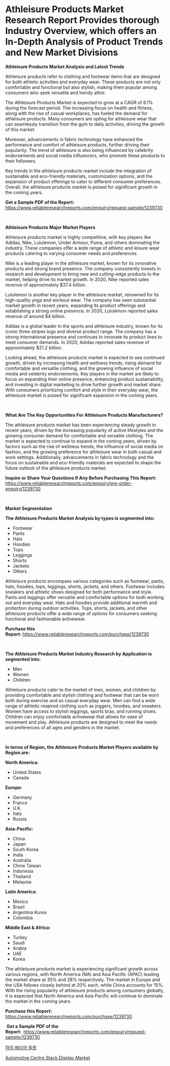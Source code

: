 <p><h1>Athleisure Products Market Research Report Provides thorough Industry Overview, which offers an In-Depth Analysis of Product Trends and New Market Divisions</h1></p><p><strong>Athleisure Products Market Analysis and Latest Trends</strong></p>
<p><p>Athleisure products refer to clothing and footwear items that are designed for both athletic activities and everyday wear. These products are not only comfortable and functional but also stylish, making them popular among consumers who seek versatile and trendy attire.</p><p>The Athleisure Products Market is expected to grow at a CAGR of 8.1% during the forecast period. The increasing focus on health and fitness, along with the rise of casual workplaces, has fueled the demand for athleisure products. Many consumers are opting for athleisure wear that can seamlessly transition from the gym to daily activities, driving the growth of this market.</p><p>Moreover, advancements in fabric technology have enhanced the performance and comfort of athleisure products, further driving their popularity. The trend of athleisure is also being influenced by celebrity endorsements and social media influencers, who promote these products to their followers.</p><p>Key trends in the athleisure products market include the integration of sustainable and eco-friendly materials, customization options, and the expansion of product offerings to cater to different consumer preferences. Overall, the athleisure products market is poised for significant growth in the coming years.</p></p>
<p><strong>Get a Sample PDF of the Report:&nbsp;</strong> <a href="https://www.reliableresearchreports.com/enquiry/request-sample/1239730">https://www.reliableresearchreports.com/enquiry/request-sample/1239730</a></p>
<p>&nbsp;</p>
<p><strong>Athleisure Products Major Market Players</strong></p>
<p><p>Athleisure products market is highly competitive, with key players like Adidas, Nike, Lululemon, Under Armour, Puma, and others dominating the industry. These companies offer a wide range of athletic and leisure wear products catering to varying consumer needs and preferences.</p><p>Nike is a leading player in the athleisure market, known for its innovative products and strong brand presence. The company consistently invests in research and development to bring new and cutting-edge products to the market, helping drive its market growth. In 2020, Nike reported sales revenue of approximately $37.4 billion.</p><p>Lululemon is another key player in the athleisure market, renowned for its high-quality yoga and workout wear. The company has seen substantial market growth in recent years, expanding its product offerings and establishing a strong online presence. In 2020, Lululemon reported sales revenue of around $4 billion.</p><p>Adidas is a global leader in the sports and athleisure industry, known for its iconic three stripes logo and diverse product range. The company has a strong international presence and continues to innovate its product lines to meet consumer demands. In 2020, Adidas reported sales revenue of approximately $21.2 billion.</p><p>Looking ahead, the athleisure products market is expected to see continued growth, driven by increasing health and wellness trends, rising demand for comfortable and versatile clothing, and the growing influence of social media and celebrity endorsements. Key players in the market are likely to focus on expanding their online presence, enhancing product sustainability, and investing in digital marketing to drive further growth and market share. With consumers prioritizing comfort and style in their everyday wear, the athleisure market is poised for significant expansion in the coming years.</p></p>
<p>&nbsp;</p>
<p><strong>What Are The Key Opportunities For Athleisure Products Manufacturers?</strong></p>
<p><p>The athleisure products market has been experiencing steady growth in recent years, driven by the increasing popularity of active lifestyles and the growing consumer demand for comfortable and versatile clothing. The market is expected to continue to expand in the coming years, driven by factors such as the rise of wellness trends, the influence of social media on fashion, and the growing preference for athleisure wear in both casual and work settings. Additionally, advancements in fabric technology and the focus on sustainable and eco-friendly materials are expected to shape the future outlook of the athleisure products market.</p></p>
<p><strong>Inquire or Share Your Questions If Any Before Purchasing This Report:</strong> <a href="https://www.reliableresearchreports.com/enquiry/pre-order-enquiry/1239730">https://www.reliableresearchreports.com/enquiry/pre-order-enquiry/1239730</a></p>
<p>&nbsp;</p>
<p><strong>Market Segmentation</strong></p>
<p><strong>The Athleisure Products Market Analysis by types is segmented into:</strong></p>
<p><ul><li>Footwear</li><li>Pants</li><li>Hats</li><li>Hoodies</li><li>Tops</li><li>Leggings</li><li>Shorts</li><li>Jackets</li><li>Others</li></ul></p>
<p><p>Athleisure products encompass various categories such as footwear, pants, hats, hoodies, tops, leggings, shorts, jackets, and others. Footwear includes sneakers and athletic shoes designed for both performance and style. Pants and leggings offer versatile and comfortable options for both working out and everyday wear. Hats and hoodies provide additional warmth and protection during outdoor activities. Tops, shorts, jackets, and other athleisure products offer a wide range of options for consumers seeking functional and fashionable activewear.</p></p>
<p><strong>Purchase this Report:&nbsp;</strong><a href="https://www.reliableresearchreports.com/purchase/1239730">https://www.reliableresearchreports.com/purchase/1239730</a></p>
<p>&nbsp;</p>
<p><strong>The Athleisure Products Market Industry Research by Application is segmented into:</strong></p>
<p><ul><li>Men</li><li>Women</li><li>Children</li></ul></p>
<p><p>Athleisure products cater to the market of men, women, and children by providing comfortable and stylish clothing and footwear that can be worn both during exercise and as casual everyday wear. Men can find a wide range of athletic-inspired clothing such as joggers, hoodies, and sneakers. Women have access to stylish leggings, sports bras, and running shoes. Children can enjoy comfortable activewear that allows for ease of movement and play. Athleisure products are designed to meet the needs and preferences of all ages and genders in the market.</p></p>
<p>&nbsp;</p>
<p><strong>In terms of Region, the Athleisure Products Market Players available by Region are:</strong></p>
<p>
    <p> <strong> North America: </strong>
        <ul>
            <li>United States</li>
            <li>Canada</li>
        </ul>
        </p> 
    <p> <strong> Europe: </strong>
        <ul>
            <li>Germany</li>
            <li>France</li>
            <li>U.K.</li>
            <li>Italy</li>
            <li>Russia</li>
        </ul>
        </p> 
    <p> <strong> Asia-Pacific: </strong>
        <ul>
            <li>China</li>
            <li>Japan</li>
            <li>South Korea</li>
            <li>India</li>
            <li>Australia</li>
            <li>China Taiwan</li>
            <li>Indonesia</li>
            <li>Thailand</li>
            <li>Malaysia</li>
        </ul>
        </p> 
    <p> <strong> Latin America: </strong>
        <ul>
            <li>Mexico</li>
            <li>Brazil</li>
            <li>Argentina Korea</li>
            <li>Colombia</li>
        </ul>
        </p> 
    <p> <strong> Middle East & Africa: </strong>
        <ul>
            <li>Turkey</li>
            <li>Saudi</li>
            <li>Arabia</li>
            <li>UAE</li>
            <li>Korea</li>
        </ul>
    </p>
    </p>
<p><p>The athleisure products market is experiencing significant growth across various regions, with North America (NA) and Asia Pacific (APAC) leading the market share at 35% and 28% respectively. The market in Europe and the USA follows closely behind at 20% each, while China accounts for 15%. With the rising popularity of athleisure products among consumers globally, it is expected that North America and Asia Pacific will continue to dominate the market in the coming years.</p></p>
<p><strong>Purchase this Report: </strong><a href="https://www.reliableresearchreports.com/purchase/1239730">https://www.reliableresearchreports.com/purchase/1239730</a></p>
<p>&nbsp;<strong>Get a Sample PDF of the Report:&nbsp;&nbsp;</strong><a href="https://www.reliableresearchreports.com/enquiry/request-sample/1239730">https://www.reliableresearchreports.com/enquiry/request-sample/1239730</a></p>
<p><strong></strong></p>
<p><p><a href="https://medium.com/@wilsoniehn789562023/%EA%B3%A0%EC%9E%A5%EB%B2%BD-%ED%95%84%EB%A6%84-%EC%8B%9C%EC%9E%A5-%EC%A1%B0%EC%82%AC-%EB%B3%B4%EA%B3%A0%EC%84%9C-2024%EB%85%84%EB%B6%80%ED%84%B0-2031%EB%85%84%EA%B9%8C%EC%A7%80%EC%9D%98-%EC%97%AD%EC%82%AC-%EB%B0%8F-%EC%98%88%EC%B8%A1-54546ab3743a">하이 배리어 필름</a></p><p><a href="https://invited-way-688.notion.site/Automotive-Centre-Stack-Display-Market-Share-Market-New-Trends-Analysis-Report-By-Type-By-Applica-7e119f4426f146968689d4cd9cf46bdf">Automotive Centre Stack Display Market</a></p></p>